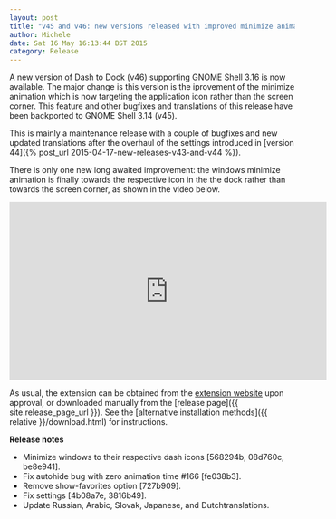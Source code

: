 ```yaml
---
layout: post
title: "v45 and v46: new versions released with improved minimize animation"
author: Michele
date: Sat 16 May 16:13:44 BST 2015
category: Release
---
```


A new version of Dash to Dock (v46) supporting GNOME Shell 3.16 is now available. The major change is this version is the iprovement of the minimize animation which is now targeting the application icon rather than the screen corner.
This feature and other bugfixes and translations of this release have been backported to GNOME Shell 3.14 (v45).

<!--more-->

This is mainly a maintenance release with a couple of bugfixes and new updated translations after the overhaul of the settings introduced in [version 44]({% post_url 2015-04-17-new-releases-v43-and-v44 %}).

There is only one new long awaited improvement: the windows minimize animation is finally towards the respective icon in the the dock rather than towards the screen corner, as shown in the video below.

<iframe width="560" height="315" src="https://www.youtube.com/embed/kba78_DsmIo" frameborder="0" allowfullscreen></iframe>

As usual, the extension can be obtained from the [extension website](https://extensions.gnome.org/extension/307/dash-to-dock/) upon approval, or downloaded manually from the [release page]({{ site.release_page_url }}). See the [alternative installation methods]({{ relative }}/download.html) for instructions. 

**Release notes**

* Minimize windows to their respective dash icons [568294b, 08d760c, be8e941].
* Fix autohide bug with zero animation time #166 [fe038b3].
* Remove show-favorites option [727b909].
* Fix settings [4b08a7e, 3816b49].
* Update Russian, Arabic, Slovak, Japanese, and Dutchtranslations.
